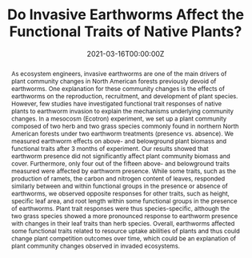 ---
abstract: "As ecosystem engineers, invasive earthworms are one of the main drivers of plant community changes in North American forests previously devoid of earthworms. One explanation for these community changes is the effects of earthworms on the reproduction, recruitment, and development of plant species. However, few studies have investigated functional trait responses of native plants to earthworm invasion to explain the mechanisms underlying community changes. In a mesocosm (Ecotron) experiment, we set up a plant community composed of two herb and two grass species commonly found in northern North American forests under two earthworm treatments (presence vs. absence). We measured earthworm effects on above- and belowground plant biomass and functional traits after 3 months of experiment. Our results showed that earthworm presence did not significantly affect plant community biomass and cover. Furthermore, only four out of the fifteen above- and belowground traits measured were affected by earthworm presence. While some traits, such as the production of ramets, the carbon and nitrogen content of leaves, responded similarly between and within functional groups in the presence or absence of earthworms, we observed opposite responses for other traits, such as height, specific leaf area, and root length within some functional groups in the presence of earthworms. Plant trait responses were thus species-specific, although the two grass species showed a more pronounced response to earthworm presence with changes in their leaf traits than herb species. Overall, earthworms affected some functional traits related to resource uptake abilities of plants and thus could change plant competition outcomes over time, which could be an explanation of plant community changes observed in invaded ecosystems."

authors:
- Lise Thouvenot
- Olga Ferlian
- admin
- Tom Kuenne
- Alfred Lochner
- Madhav P. Thakur
- Manfred Tueke
- Nico Eisenhauer 
date: "2021-03-16T00:00:00Z"
doi: "10.3389/fpls.2021.627573"
featured: false
image:
  caption: ""
  focal_point: ""
  preview_only: false
projects: []
publication: '*Frontiers in Plant Science* (12)'
publication_short: ""
publication_types: ""
publishDate: "2021-03-16T00:00:00Z"
slides: 
summary: 
tags:
- Soil fauna
- Plant traits
- Earthworms
- Invasion

title: Do Invasive Earthworms Affect the Functional Traits of Native Plants?
url_code: ""
url_dataset: ""
url_pdf: "/publication/Thouvenot et al 2021/Thouvenot et al 2021.pdf"
url_poster: ""
url_project: ""
url_slides: ""
url_source: ""
url_video: ""
---